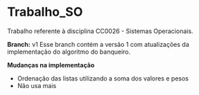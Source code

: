 # Trabalho_SO
Trabalho referente à disciplina CC0026 - Sistemas Operacionais.

**Branch:** v1
Esse branch contém a versão 1 com atualizações da implementação do algoritmo do banqueiro.

**Mudanças na implementação**
- Ordenação das listas utilizando a soma dos valores e pesos
- Não usa mais 
